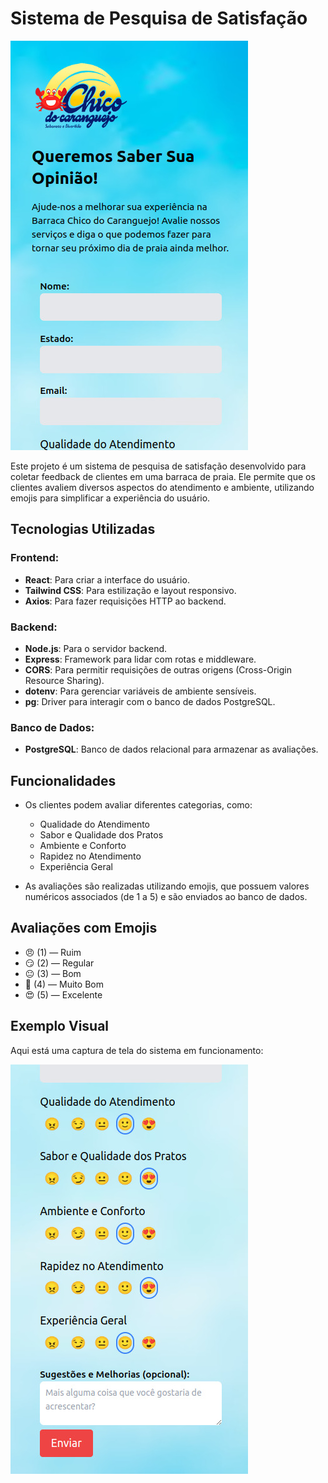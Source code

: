 # Sistema de Pesquisa de Satisfação
![Captura de Tela](print/print.jpeg)

Este projeto é um sistema de pesquisa de satisfação desenvolvido para coletar feedback de clientes em uma barraca de praia. Ele permite que os clientes avaliem diversos aspectos do atendimento e ambiente, utilizando emojis para simplificar a experiência do usuário.

## Tecnologias Utilizadas

### Frontend:
- **React**: Para criar a interface do usuário.
- **Tailwind CSS**: Para estilização e layout responsivo.
- **Axios**: Para fazer requisições HTTP ao backend.

### Backend:
- **Node.js**: Para o servidor backend.
- **Express**: Framework para lidar com rotas e middleware.
- **CORS**: Para permitir requisições de outras origens (Cross-Origin Resource Sharing).
- **dotenv**: Para gerenciar variáveis de ambiente sensíveis.
- **pg**: Driver para interagir com o banco de dados PostgreSQL.

### Banco de Dados:
- **PostgreSQL**: Banco de dados relacional para armazenar as avaliações.

## Funcionalidades

- Os clientes podem avaliar diferentes categorias, como:
  - Qualidade do Atendimento
  - Sabor e Qualidade dos Pratos
  - Ambiente e Conforto
  - Rapidez no Atendimento
  - Experiência Geral

- As avaliações são realizadas utilizando emojis, que possuem valores numéricos associados (de 1 a 5) e são enviados ao banco de dados.

## Avaliações com Emojis

- 😠 (1) — Ruim
- 😏 (2) — Regular
- 😐 (3) — Bom
- 🙂 (4) — Muito Bom
- 😍 (5) — Excelente

## Exemplo Visual

Aqui está uma captura de tela do sistema em funcionamento:

![Captura de Tela](print/print2.jpeg)

